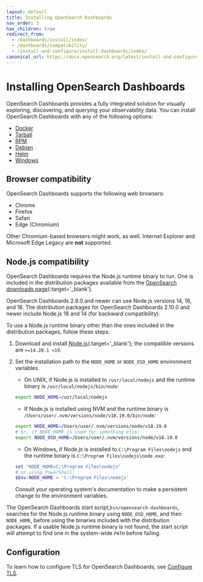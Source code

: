 ```yaml
---
layout: default
title: Installing OpenSearch Dashboards
nav_order: 3
has_children: true
redirect_from:
  - /dashboards/install/index/
  - /dashboards/compatibility/
  - /install-and-configure/install-dashboards/index/
canonical_url: https://docs.opensearch.org/latest/install-and-configure/install-dashboards/index/
---
```


# Installing OpenSearch Dashboards

OpenSearch Dashboards provides a fully integrated solution for visually exploring, discovering, and querying your observability data. You can install OpenSearch Dashboards with any of the following options:

- [Docker]({{site.url}}{{site.baseurl}}/install-and-configure/install-dashboards/docker/)
- [Tarball]({{site.url}}{{site.baseurl}}/install-and-configure/install-dashboards/tar/)
- [RPM]({{site.url}}{{site.baseurl}}/install-and-configure/install-dashboards/rpm/)
- [Debian]({{site.url}}{{site.baseurl}}/install-and-configure/install-dashboards/debian/)
- [Helm]({{site.url}}{{site.baseurl}}/install-and-configure/install-dashboards/helm/)
- [Windows]({{site.url}}{{site.baseurl}}/install-and-configure/install-dashboards/windows/)

## Browser compatibility

OpenSearch Dashboards supports the following web browsers:

- Chrome
- Firefox
- Safari
- Edge (Chromium)

Other Chromium-based browsers might work, as well. Internet Explorer and Microsoft Edge Legacy are **not** supported.

## Node.js compatibility

OpenSearch Dashboards requires the Node.js runtime binary to run. One is included in the distribution packages available from the [OpenSearch downloads page](https://opensearch.org/downloads.html){:target='\_blank'}.

OpenSearch Dashboards 2.8.0 and newer can use Node.js versions 14, 16, and 18. The distribution packages for OpenSearch Dashboards 2.10.0 and newer include Node.js 18 and 14 (for backward compatibility). 

To use a Node.js runtime binary other than the ones included in the distribution packages, follow these steps:

1. Download and install [Node.js](https://nodejs.org/en/download){:target='\_blank'}; the compatible versions are `>=14.20.1 <19`.
2. Set the installation path to the `NODE_HOME` or `NODE_OSD_HOME` environment variables.
   
    - On UNIX, if Node.js is installed to `/usr/local/nodejs` and the runtime binary is `/usr/local/nodejs/bin/node`:
    ```bash
    export NODE_HOME=/usr/local/nodejs
   ```

    - If Node.js is installed using NVM and the runtime binary is `/Users/user/.nvm/versions/node/v18.19.0/bin/node`:
   ```bash
   export NODE_HOME=/Users/user/.nvm/versions/node/v18.19.0
   # or, if NODE_HOME is used for something else:
   export NODE_OSD_HOME=/Users/user/.nvm/versions/node/v18.19.0
   ```

    - On Windows, if Node.js is installed to `C:\Program Files\nodejs` and the runtime binary is `C:\Program Files\nodejs\node.exe`:
   ```powershell
   set "NODE_HOME=C:\Program Files\nodejs"
   # or using PowerShell:
   $Env:NODE_HOME = 'C:\Program Files\nodejs'
   ```

   Consult your operating system's documentation to make a persistent change to the environment variables.

The OpenSearch Dashboards start script,`bin/opensearch-dashboards`, searches for the Node.js runtime binary using `NODE_OSD_HOME`,
and then `NODE_HOME`, before using the binaries included with the distribution packages. If a usable Node.js runtime binary is not found, the start script will attempt to find one in the system-wide `PATH` before failing.

## Configuration

To learn how to configure TLS for OpenSearch Dashboards, see [Configure TLS]({{site.url}}{{site.baseurl}}/install-and-configure/install-dashboards/tls/).
